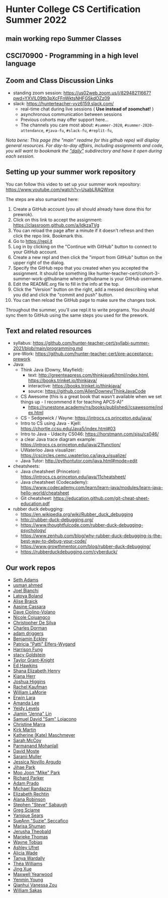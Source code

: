 # Hunter College CS Certification Summer 2022

## main working repo Summer Classes

## CSCI70900 - Programming in a high level language

## Zoom and Class Discussion Links
- standing zoom session: https://us02web.zoom.us/j/82948211667?pwd=YXVlL09tb3pXcFFnWktsNHFGSkdOZz09
- slack: https://hunterteacher-vyz6159.slack.com/
  - real-time chat during live sessions ( __Use instead of zoomchat!__ )
  - asynchronous communication between sessions
  - Previous cohorts may offer support here...
  - The channels you care most about: `#summer-2020`, `#summer-2020-attendance`, `#java-fu`, `#slack-fu`, `#replit-fu`,

_Nota bene: This page (the "main" readme for this github repo) will display general resources. For day-to-day affairs, including assignments and code, you will want to bookmark the ["daily"](https://github.com/hunter-teacher-cert/csci70900-staging/tree/main/daily) subdirectory and have it open during each session._

## Setting up your summer work repository

You can follow this video to set up your summer work repository: https://www.youtube.com/watch?v=UsabLRAQWxw

The steps are also sumarized here:
1. Create a GitHub account (you all should already have done this for prewrok).
2. Click on this link to accept the assignment: https://classroom.github.com/a/IdkzaTVg
3. You can reload the page after a minute if it doesn't refresn and then click the repo link. Bookmark this.
4. Go to https://repl.it
5. Log in by clicking on the "Continue with GitHub" button to connect to your GitHub account.
6. Create a new repl and then click the "import from GitHub" button on    the upper right of the dialog.
7. Specify the GitHub repo that you created when you accepted the assignment. It should be something like hunter-teacher-cert/cohort-3-summer-work-githubname where githubname is your GitHub username.
8. Edit the README.org file to fill in the info at the top.
9. Click the "Version" button on the right, add a messed describing
   what you did and click the "commit and push" button.
10. You can then reload the GitHub page to make sure the changes took.

Throughout the summer, you'll use repl.it to write programs. You should sync them to GitHub using the same steps you used for the prework. 


## Text and related resources
- syllabus: https://github.com/hunter-teacher-cert/syllabi-summer-2021/blob/main/programming.md
- pre-Work: https://github.com/hunter-teacher-cert/pre-acceptance-prework
- Java:
  - Think Java (Downy, Mayfield):
    - text: http://greenteapress.com/thinkjava6/html/index.html, https://books.trinket.io/thinkjava/
    - interactive: https://books.trinket.io/thinkjava/
    - source: https://github.com/AllenDowney/ThinkJavaCode
  - CS Awesome (this is a great book that wasn't available when we set things up - I recommend it for teaching APCS-A)"
     - https://runestone.academy/ns/books/published//csawesome/index.html
  - CS - Sedgewick / Wayne: https://introcs.cs.princeton.edu/java/
  - Intro to CS using Java - Kjell: https://chortle.ccsu.edu/Java5/index.html#03
  - Intro to Java - Udacity CS046: https://horstmann.com/sjsu/cs046/
  - a clear Java trace diagram example: https://introcs.cs.princeton.edu/java/21function/
  - UWaterloo Java visualizer: https://cscircles.cemc.uwaterloo.ca/java_visualize/
  - Java Tutor: http://pythontutor.com/java.html#mode=edit
- cheatsheets:
  - Java cheatsheet (Princeton): https://introcs.cs.princeton.edu/java/11cheatsheet/
  - Java cheatsheet (Codecademy):  https://www.codecademy.com/learn/learn-java/modules/learn-java-hello-world/cheatsheet
  - Git cheatsheet: https://education.github.com/git-cheat-sheet-education.pdf
- rubber duck debugging:
  - https://en.wikipedia.org/wiki/Rubber_duck_debugging
  - http://rubber-duck-debugging.org/
  - https://www.thoughtfulcode.com/rubber-duck-debugging-psychology/
  - https://www.zenhub.com/blog/why-rubber-duck-debugging-is-the-best-way-to-debug-your-code/
  - https://www.growthmentor.com/blog/rubber-duck-debugging/
  - https://rubberduckdebugging.com/cyberduck/


## Our work repos
- [Seth Adams](https://github.com/hunter-teacher-cert/cohort-3-summer-work-Mr-Adams)
- [usman ahmed](https://github.com/hunter-teacher-cert/cohort-3-summer-work-usman0527)
- [Joel Bianchi](https://github.com/hunter-teacher-cert/cohort-3-summer-work-jabianchi)
- [Latoya Boland](https://github.com/hunter-teacher-cert/cohort-3-summer-work-BolandTech)
- [Alise Braick](https://github.com/hunter-teacher-cert/cohort-3-summer-work-AliseBraick)
- [Aasine Cassara](https://github.com/hunter-teacher-cert/cohort-3-summer-work-acassara13)
- [Dave Ciolino-Volano](https://github.com/hunter-teacher-cert/cohort-3-summer-work-dcv86)
- [Nicole Cojuangco](https://github.com/hunter-teacher-cert/cohort-3-summer-work-msCOJUANGCO)
- [Christopher De Silva](https://github.com/hunter-teacher-cert/cohort-3-summer-work-cdesilva2)
- [Charles Dorman](https://github.com/hunter-teacher-cert/cohort-3-summer-work-cdorman11)
- [adam driggers](https://github.com/hunter-teacher-cert/cohort-3-summer-work-awdriggs)
- [Benjamin Eckley](https://github.com/hunter-teacher-cert/cohort-3-summer-work-beckley1)
- [Patricia "Patti" Elfers-Wygand](https://github.com/hunter-teacher-cert/cohort-3-summer-work-pelfers21)
- [Harrison Fung](https://github.com/hunter-teacher-cert/cohort-3-summer-work-hfung8)
- [stacy Goldstein](https://github.com/hunter-teacher-cert/cohort-3-summer-work-sgoldstein11)
- [Taylor Grant-Knight](https://github.com/hunter-teacher-cert/cohort-3-summer-work-tgrantknight-1)
- [Ed Hawkins](https://github.com/hunter-teacher-cert/cohort-3-summer-work-ehawkins18)
- [Shana Elizabeth Henry](https://github.com/hunter-teacher-cert/cohort-3-summer-work-mathiskey)
- [Kiana Herr](https://github.com/hunter-teacher-cert/cohort-3-summer-work-herrkm)
- [Joshua Higgins](https://github.com/hunter-teacher-cert/cohort-3-summer-work-Mr-Higgins)
- [Rachel Kaufman](https://github.com/hunter-teacher-cert/cohort-3-summer-work-rkaufman8)
- [William LaMorie](https://github.com/hunter-teacher-cert/cohort-3-summer-work-mrlamorie)
- [Erwin Lara](https://github.com/hunter-teacher-cert/cohort-3-summer-work-elara711)
- [Amanda Lee](https://github.com/hunter-teacher-cert/cohort-3-summer-work-AmaneWei)
- [Yeidy Levels](https://github.com/hunter-teacher-cert/cohort-3-summer-work-YLevels)
- [Jiamin "Jenna" Lin](https://github.com/hunter-teacher-cert/cohort-3-summer-work-jenna0704)
- [Samuel David "Sam" Lojacono](https://github.com/hunter-teacher-cert/cohort-3-summer-work-sdl5384)
- [Christine Marra](https://github.com/hunter-teacher-cert/cohort-3-summer-work-chrismarra21)
- [Kirk Martin]()
- [Katherine (Kate) Maschmeyer](https://github.com/hunter-teacher-cert/cohort-3-summer-work-Kmaschm)
- [Sarah McCoy](https://github.com/hunter-teacher-cert/cohort-3-summer-work-sarahkmccoy)
- [Parmanand Mohanlall](https://github.com/hunter-teacher-cert/cohort-3-summer-work-ParmanandM1)
- [David Moste](https://github.com/hunter-teacher-cert/cohort-3-summer-work-dmoste)
- [Saranii Muller](https://github.com/hunter-teacher-cert/cohort-3-summer-work-saraniim)
- [Jessica Novillo Argudo](https://github.com/hunter-teacher-cert/cohort-3-summer-work-jnovillo)
- [Jihae Park](https://github.com/hunter-teacher-cert/cohort-3-summer-work-jpark-29)
- [Moo Joon "Mike" Park](https://github.com/hunter-teacher-cert/cohort-3-summer-work-michaelpark677)
- [Richard Parker](https://github.com/hunter-teacher-cert/cohort-3-summer-work-richparker718)
- [Adam Prado](https://github.com/hunter-teacher-cert/cohort-3-summer-work-AJP713)
- [Michael Randazzo](https://github.com/hunter-teacher-cert/cohort-3-summer-work-mikeinawall)
- [Elizabeth Rechtin](https://github.com/hunter-teacher-cert/cohort-3-summer-work-DrydenArt)
- [Alana Robinson](https://github.com/hunter-teacher-cert/cohort-3-summer-work-AlanaY11)
- [Stephen "Steve" Sabaugh](https://github.com/hunter-teacher-cert/cohort-3-summer-work-SAYbaw)
- [Greg Sciame](https://github.com/hunter-teacher-cert/cohort-3-summer-work-sciame)
- [Yanique Sears](https://github.com/hunter-teacher-cert/cohort-3-summer-work-ysears)
- [SueAnn "Suzie" Seccafico](https://github.com/hunter-teacher-cert/cohort-3-summer-work-ssecc001)
- [Marisa Shuman](https://github.com/hunter-teacher-cert/cohort-3-summer-work-Mshuman8)
- [Jerusha Theobald](https://github.com/hunter-teacher-cert/cohort-3-summer-work-jmtheo8)
- [Marieke Thomas](https://github.com/hunter-teacher-cert/cohort-3-summer-work-marieke-thomas)
- [Wayne Tobias](https://github.com/hunter-teacher-cert/cohort-3-summer-work-WayneTobias)
- [Ashley Ufret](https://github.com/hunter-teacher-cert/cohort-3-summer-work-A-Ufret)
- [Alicia Wade](https://github.com/hunter-teacher-cert/cohort-3-summer-work-awade05)
- [Tanya Wardally](https://github.com/hunter-teacher-cert/cohort-3-summer-work-twardally)
- [Théa Williams](https://github.com/hunter-teacher-cert/cohort-3-summer-work-theawilliams19)
- [Jing Xue](https://github.com/hunter-teacher-cert/cohort-3-summer-work-jingxue8303)
- [Maxwell Yearwood](https://github.com/hunter-teacher-cert/cohort-3-summer-work-Maxwoodi)
- [Yenmin Young](https://github.com/hunter-teacher-cert/cohort-3-summer-work-yenminyoung)
- [Qianhui Vanessa Zou](https://github.com/hunter-teacher-cert/cohort-3-summer-work-qvzou)
- [William Sakas](https://github.com/hunter-teacher-cert/cohort-3-summer-work-wsakas)
